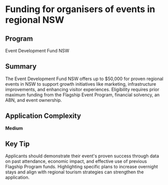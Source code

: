 # Funding for organisers of events in regional NSW
  
## Program
Event Development Fund NSW

## Summary
The Event Development Fund NSW offers up to $50,000 for proven regional events in NSW to support growth initiatives like marketing, infrastructure improvements, and enhancing visitor experiences. Eligibility requires prior maximum funding from the Flagship Event Program, financial solvency, an ABN, and event ownership.

## Application Complexity
**Medium**

## Key Tip
Applicants should demonstrate their event's proven success through data on past attendance, economic impact, and effective use of previous Flagship Program funds. Highlighting specific plans to increase overnight stays and align with regional tourism strategies can strengthen the application.
